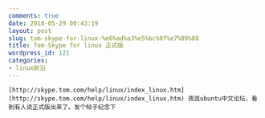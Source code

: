```yaml
---
comments: true
date: 2010-05-29 00:43:19
layout: post
slug: tom-skype-for-linux-%e6%ad%a3%e5%bc%8f%e7%89%88
title: Tom-Skype for linux 正式版
wordpress_id: 121
categories:
- linux前沿
---
```



	[http://skype.tom.com/help/linux/index_linux.htm](http://skype.tom.com/help/linux/index_linux.htm) 夜逛ubuntu中文论坛，看到有人说正式版出来了。发个帖子纪念下




